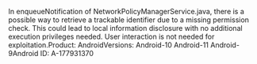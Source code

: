 In enqueueNotification of NetworkPolicyManagerService.java, there is a possible way to retrieve a trackable identifier due to a missing permission check. This could lead to local information disclosure with no additional execution privileges needed. User interaction is not needed for exploitation.Product: AndroidVersions: Android-10 Android-11 Android-9Android ID: A-177931370